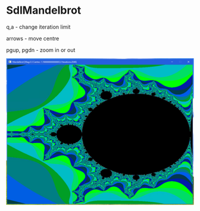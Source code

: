 # SdlMandelbrot

q,a - change iteration limit

arrows - move centre

pgup, pgdn - zoom in or out

![image](screenshot.png)
